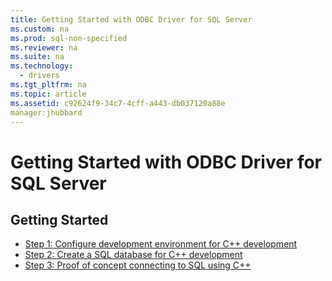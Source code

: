 ```yaml
---
title: Getting Started with ODBC Driver for SQL Server
ms.custom: na
ms.prod: sql-non-specified
ms.reviewer: na
ms.suite: na
ms.technology: 
  - drivers
ms.tgt_pltfrm: na
ms.topic: article
ms.assetid: c92624f9-34c7-4cff-a443-db037120a88e
manager:jhubbard
---
```

# Getting Started with ODBC Driver for SQL Server
## Getting Started  
* [Step 1: Configure development environment for C++ development](Step%201:%20Configure%20development%20environment%20for%20C++%20development.md)  
* [Step 2: Create a SQL database for C++ development](Step%202:%20Create%20a%20SQL%20database%20for%20C++%20development.md)  
* [Step 3: Proof of concept connecting to SQL using C++](Step%203:%20Proof%20of%20concept%20connecting%20to%20SQL%20using%20C++.md)